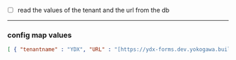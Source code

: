 - [ ] read the values of the tenant and the url from the db

---
### config map values
```JSON
[ { "tenantname" : "YDX", "URL" : "[https://ydx-forms.dev.yokogawa.build](https://ydx-forms.dev.yokogawa.build/)" }, { "tenantname" : "KBC", "URL" : "[https://kbc-forms.dev.yokogawa.build](https://kbc-forms.dev.yokogawa.build/)" }, { "tenantname" : "tdec", "URL" : "[https://tdec-forms.dev.yokogawa.build](https://tdec-forms.dev.yokogawa.build/)" } ]
```